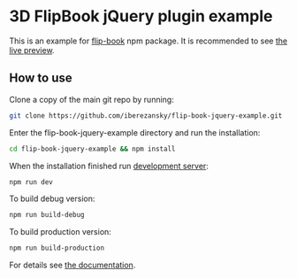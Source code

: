 <h1>3D FlipBook jQuery plugin example</h1>

<p>
  This is an example for <a href="https://www.npmjs.com/package/flip-book">flip-book</a> npm package. It is recommended to see <a href="http://3dflipbook.net/">the live preview</a>.
</p>

<h2>How to use</h2>

Clone a copy of the main git repo by running:
```bash
git clone https://github.com/iberezansky/flip-book-jquery-example.git
```

Enter the flip-book-jquery-example directory and run the installation:
```bash
cd flip-book-jquery-example && npm install
```

When the installation finished run <a href="http://localhost:8080/">development server</a>:
```bash
npm run dev
```

To build debug version:

```bash
npm run build-debug
```

To build production version:
```bash
npm run build-production
```

<p>
  For details see <a href="http://3dflipbook.net/documentation">the documentation</a>.
</p>
